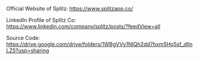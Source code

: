 Official Website of Splitz: https://www.splitzapp.co/

LinkedIn Profile of Splitz Co: https://www.linkedin.com/company/splitz/posts/?feedView=all

Source Code: https://drive.google.com/drive/folders/1WBgVVy1NlQh2dd7hxm5Ho5sf_dllnLZ5?usp=sharing
